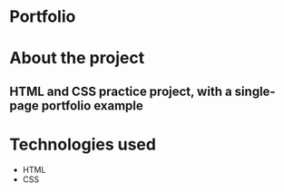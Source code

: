 # Portfolio

# About the project

## HTML and CSS practice project, with a single-page portfolio example

# Technologies used
+ HTML
+ CSS
